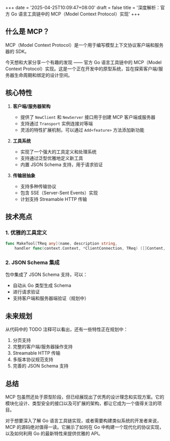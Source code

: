 +++
date = '2025-04-25T10:09:47+08:00'
draft = false
title = '深度解析：官方 Go 语言工具链中的 MCP（Model Context Protocol）实现'
+++

## 什么是 MCP？

MCP（Model Context Protocol）是一个用于编写模型上下文协议客户端和服务器的 SDK。

今天想和大家分享一个有趣的发现 —— 官方 Go 语言工具链中的 MCP（Model Context Protocol）实现。这是一个正在开发中的原型系统，旨在探索客户端/服务器生命周期和绑定的设计空间。

## 核心特性

1. **客户端/服务器架构**
   - 提供了 `NewClient` 和 `NewServer` 接口用于创建 MCP 客户端或服务器
   - 支持通过 `Transport` 实例连接对等端
   - 灵活的特性扩展机制，可以通过 `Add<feature>` 方法添加新功能

2. **工具系统**
   - 实现了一个强大的工具定义和处理系统
   - 支持通过泛型优雅地定义新工具
   - 内置 JSON Schema 支持，用于请求验证

3. **传输层抽象**
   - 支持多种传输协议
   - 包含 SSE（Server-Sent Events）实现
   - 计划支持 Streamable HTTP 传输

## 技术亮点

### 1. 优雅的工具定义

```go
func MakeTool[TReq any](name, description string, 
    handler func(context.Context, *ClientConnection, TReq) ([]Content, error)) *Tool
```

### 2. JSON Schema 集成

包中集成了 JSON Schema 支持，可以：

- 自动从 Go 类型生成 Schema
- 进行请求验证
- 支持客户端和服务器端验证（规划中）

## 未来规划

从代码中的 TODO 注释可以看出，还有一些特性正在规划中：

1. 分页支持
2. 完整的客户端/服务器操作支持
3. Streamable HTTP 传输
4. 多版本协议规范支持
5. 完善的 JSON Schema 支持

## 总结

MCP 包虽然还处于原型阶段，但已经展现出了优秀的设计理念和实现方案。它的模块化设计、类型安全的接口以及可扩展的架构，都让它成为一个值得关注的项目。

对于想要深入了解 Go 语言工具链实现，或者需要构建类似系统的开发者来说，MCP 的源码绝对值得一读。它展示了如何在 Go 中构建一个现代化的协议实现，以及如何利用 Go 的最新特性来提供优雅的 API。
